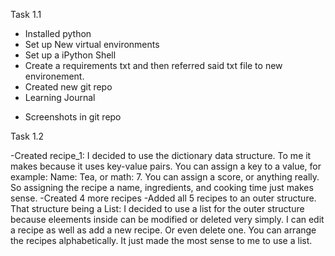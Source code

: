 Task 1.1

- Installed python
- Set up New virtual environments
- Set up a iPython Shell
- Create a requirements txt and then referred said txt file to new environement. 
- Created new git repo
- Learning Journal

* Screenshots in git repo

Task 1.2

-Created recipe_1:
I decided to use the dictionary data structure. To me it makes because it uses key-value pairs. You can assign a key to a value, for example: Name: Tea, or math: 7. You can assign a score, or anything really. So assigning the recipe a name, ingredients, and cooking time just makes sense. 
-Created 4 more recipes
-Added all 5 recipes to an outer structure. That structure being a List:
  I decided to use a list for the outer structure because eleements inside can be modified or deleted very simply. I can edit a recipe as well as add a new recipe. Or even delete one. You can arrange the recipes alphabetically. It just made the most sense to me to use a list. 
